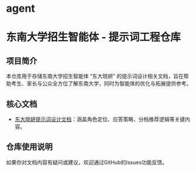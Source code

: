 # agent
# 东南大学招生智能体 - 提示词工程仓库

## 项目简介
本仓库用于存储东南大学招生智能体 “东大晓妍” 的提示词设计相关文档，旨在帮助考生、家长与公众全方位了解东南大学，同时为智能体的优化与拓展提供参考。

## 核心文档
- [东大晓妍提示词设计文档](提示词汇总.pdf)：涵盖角色定位、应答策略、分档推荐逻辑等关键内容。

## 仓库使用说明
如果你对文档内容有疑问或建议，欢迎通过GitHub的Issues功能反馈。

